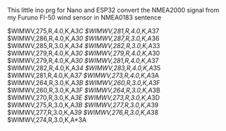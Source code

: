 This little ino prg for Nano and ESP32 convert the NMEA2000 signal from my Furuno FI-50 wind sensor in NMEA0183 sentence

$WIMWV,275,R,4.0,K,A*3C
$WIMWV,281,R,4.0,K,A*37
$WIMWV,286,R,4.0,K,A*30
$WIMWV,287,R,3.0,K,A*36
$WIMWV,285,R,3.0,K,A*34
$WIMWV,282,R,3.0,K,A*33
$WIMWV,279,R,4.0,K,A*30
$WIMWV,279,R,4.0,K,A*30
$WIMWV,279,R,4.0,K,A*30
$WIMWV,281,R,4.0,K,A*37
$WIMWV,282,R,4.0,K,A*34
$WIMWV,283,R,4.0,K,A*35
$WIMWV,281,R,4.0,K,A*37
$WIMWV,273,R,4.0,K,A*3A
$WIMWV,264,R,3.0,K,A*3B
$WIMWV,260,R,3.0,K,A*3F
$WIMWV,260,R,3.0,K,A*3F
$WIMWV,264,R,3.0,K,A*3B
$WIMWV,270,R,3.0,K,A*3E
$WIMWV,273,R,3.0,K,A*3D
$WIMWV,275,R,3.0,K,A*3B
$WIMWV,277,R,3.0,K,A*39
$WIMWV,277,R,3.0,K,A*39
$WIMWV,276,R,3.0,K,A*38
$WIMWV,274,R,3.0,K,A*3A
